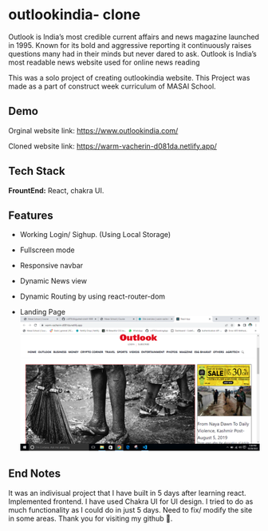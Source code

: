 
# outlookindia- clone 


Outlook is India’s most credible current affairs and news magazine launched in 1995. Known for its bold and aggressive reporting it continuously raises questions many had in their minds but never dared to ask. Outlook is India’s most readable news website used for online news reading 

This was a solo project of creating outlookindia website. This Project was made as a part of construct week curriculum of MASAI School.


## Demo

Orginal website link: https://www.outlookindia.com/

Cloned website link:  https://warm-vacherin-d081da.netlify.app/


## Tech Stack

**FrountEnd:** React, chakra UI.


## Features

- Working Login/ Sighup. (Using Local Storage)
- Fullscreen mode
- Responsive navbar
- Dynamic News view
- Dynamic Routing by using react-router-dom


- Landing Page
![Landing Page](image/outlook1.png)

## End Notes

It was an indivisual project that I have built in 5 days after learning react. Implemented frontend. I have used Chakra UI for UI design. I tried to do as much functionality as I could do in just 5 days. Need to fix/ modify the site in some areas. Thank you for visiting my github 🤍.
 
